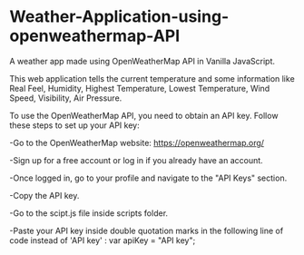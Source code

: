 # Weather-Application-using-openweathermap-API
A weather app made using OpenWeatherMap API in Vanilla JavaScript.


This web application tells the current temperature and some information like Real Feel, Humidity, Highest Temperature, Lowest Temperature, Wind Speed, Visibility, Air Pressure.


To use the OpenWeatherMap API, you need to obtain an API key. Follow these steps to set up your API key:

-Go to the OpenWeatherMap website: https://openweathermap.org/

-Sign up for a free account or log in if you already have an account.

-Once logged in, go to your profile and navigate to the "API Keys" section.

-Copy the API key.

-Go to the scipt.js file inside scripts folder.

-Paste your API key inside double quotation marks in the following line of code instead of 'API key' :
 var apiKey = "API key";
